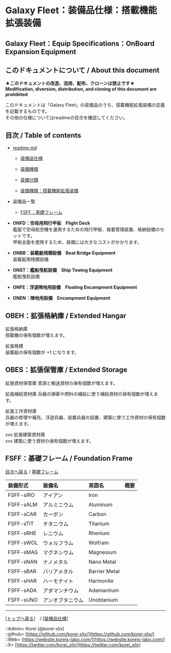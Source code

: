 # Galaxy Fleet：装備品仕様：搭載機能拡張装備

## Galaxy Fleet：Equip Specifications：OnBoard Expansion Equipment

## このドキュメントについて / About this document

**★このドキュメントの改造、流用、配布、クローンは禁止です★**  
    **Modification, diversion, distribution, and cloning of this document are prohibited**  
  
このドキュメントは「Galaxy Fleet」の装備品のうち、搭載機能拡張装備の定義を記載するものです。  
その他の仕様についてはreadmeの目次を確認してください。  





## 目次 / Table of contents

* [readme.md](/readme.md)
  * [装備品仕様](/equip/readme.md)
  * [装備種類](/strategypart/readme.md#aEquipKind)
  * [装備分類](/equip/readme.md#aEquipClass)

  * [装備種類：搭載機能拡張装備](/equip/readme.md#aOnBoardExpansionEquipment)

* 装備品一覧
  * [FSFF：基礎フレーム](#aFoundationFrame)





* **ONFD：空母用飛行甲板　Flight Deck**  
  艦艇で空母航空機を運用するための飛行甲板、発着管理装置、格納設備のセットです。  
  甲板全面を使用するため、装備には大きなコストがかかります。  
  





* **ONBB：装載艇桟橋設備　Boat Bridge Equipment**  
装載艇用桟橋設備



* **ONST：艦船曳航設備　Ship Towing Equipment**  
艦船曳航設備





* **ONFE：浮遊陣地用設備　Floating Encampment Equipment**  



* **ONEN：陣地用設備　Encampment Equipment**  





## OBEH：拡張格納庫 / Extended Hangar  

拡張格納庫  
搭載機の保有個数が増えます。  

拡張桟橋  
装載艇の保有個数が +1 になります。  



## OBES：拡張保管庫 / Extended Storage  

拡張資材保管庫
資源と輸送資材の保有個数が増えます。  

拡張補給資材庫
兵器の弾薬や燃料の補給に使う補給資材の保有個数が増えます。  

拡張工作資材庫  
兵器の修理や補充、浮遊兵器、設置兵器の設置、建築に使う工作資材の保有個数が増えます。  

xxx 拡張建築資材庫  
xxx 建築に使う資材の保有個数が増えます。  






## FSFF：基礎フレーム / Foundation Frame

[目次へ戻る](#目次--table-of-contents) / [基礎フレーム](frame.md)  
  

|装備形式  |装備名  |英語名  |概要  |
|:--|:--|:--|:--|
|FSFF-sIRO  |アイアン          |Iron          |  |
|FSFF-sALM  |アルミニウム      |Aluminum      |  |
|FSFF-sCAR  |カーボン          |Carbon        |  |
|FSFF-sTIT  |チタニウム        |Titanium      |  |
|FSFF-sRHE  |レニウム          |Rhenium       |  |
|FSFF-sWOL  |ウォルフラム      |Wolfram       |  |
|FSFF-sMAG  |マグネシウム      |Magnesium     |  |
|FSFF-sNAN  |ナノメタル        |Nano Metal    |  |
|FSFF-sBAR  |バリアメタル      |Barrier Metal |  |
|FSFF-sHAR  |ハーモナイト      |Harmonite     |  |
|FSFF-sADA  |アダマンチウム    |Adamantium    |  |
|FSFF-sUNO  |アンオブタニウム  |Unobtanium    |  |
  










***
[[トップへ戻る]](/readme.md)　/
[[装備品仕様]](/equip/readme.md)  
  
::Admin= Korei (@korei-xlix)  
::github= [https://github.com/korei-xlix/](https://github.com/korei-xlix/)  
::Web= [https://website.koreis-labo.com/](https://website.koreis-labo.com/)  
::X= [https://twitter.com/korei_xlix](https://twitter.com/korei_xlix)  
